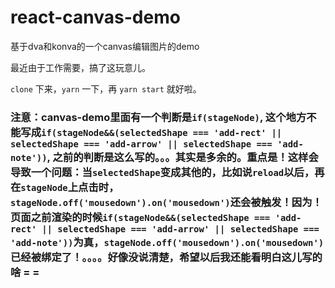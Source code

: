 # react-canvas-demo

基于dva和konva的一个canvas编辑图片的demo

最近由于工作需要，搞了这玩意儿。

`clone` 下来，`yarn` 一下，再 `yarn start` 就好啦。

### 注意：canvas-demo里面有一个判断是`if(stageNode)`, 这个地方不能写成`if(stageNode&&(selectedShape === 'add-rect' || selectedShape === 'add-arrow' || selectedShape === 'add-note'))`, 之前的判断是这么写的。。。其实是多余的。重点是！这样会导致一个问题：当`selectedShape`变成其他的，比如说`reload`以后，再在`stageNode`上点击时，`stageNode.off('mousedown').on('mousedown')`还会被触发！因为！页面之前渲染的时候`if(stageNode&&(selectedShape === 'add-rect' || selectedShape === 'add-arrow' || selectedShape === 'add-note'))`为真，`stageNode.off('mousedown').on('mousedown')`已经被绑定了！。。。。好像没说清楚，希望以后我还能看明白这儿写的啥 = =
